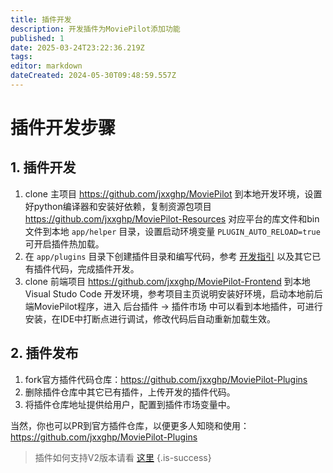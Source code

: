 ```yaml
---
title: 插件开发
description: 开发插件为MoviePilot添加功能
published: 1
date: 2025-03-24T23:22:36.219Z
tags: 
editor: markdown
dateCreated: 2024-05-30T09:48:59.557Z
---
```


#  插件开发步骤
## 1. 插件开发
1. clone 主项目 https://github.com/jxxghp/MoviePilot 到本地开发环境，设置好python编译器和安装好依赖，复制资源包项目 https://github.com/jxxghp/MoviePilot-Resources 对应平台的库文件和bin文件到本地 `app/helper` 目录，设置启动环境变量 `PLUGIN_AUTO_RELOAD=true` 可开启插件热加载。
2. 在 `app/plugins` 目录下创建插件目录和编写代码，参考 [开发指引](https://github.com/jxxghp/MoviePilot-Plugins/blob/main/README.md) 以及其它已有插件代码，完成插件开发。
3. clone 前端项目 https://github.com/jxxghp/MoviePilot-Frontend 到本地 Visual Studo Code 开发环境，参考项目主页说明安装好环境，启动本地前后端MoviePilot程序，进入 后台插件 -> 插件市场 中可以看到本地插件，可进行安装，在IDE中打断点进行调试，修改代码后自动重新加载生效。

## 2. 插件发布
1. fork官方插件代码仓库：https://github.com/jxxghp/MoviePilot-Plugins
2. 删除插件仓库中其它已有插件，上传开发的插件代码。
3. 将插件仓库地址提供给用户，配置到插件市场变量中。

当然，你也可以PR到官方插件仓库，以便更多人知晓和使用：https://github.com/jxxghp/MoviePilot-Plugins

> 插件如何支持V2版本请看 [这里](https://github.com/jxxghp/MoviePilot-Plugins/blob/main/docs/V2_Plugin_Development.md)
{.is-success}